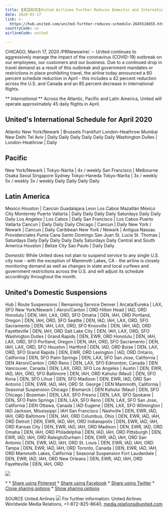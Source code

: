 ```yaml
---
title: [美国航班]United Airlines Further Reduces Domestic and International Schedules
date: 2020-03-17
link: >-
  https://hub.united.com/united-further-reduces-schedule-2645516655.html
countryCode: us
airlineCode: united

---
```

CHICAGO, March 17, 2020 /PRNewswire/ -- United continues to aggressively manage the impact of the coronavirus (COVID-19) outbreak on our employees, our customers and our business. Due to a continued drop in travel demand as a result of this outbreak and government mandates or restrictions in place prohibiting travel, the airline today announced a 60 percent schedule reduction in April - this includes a 42 percent reduction across the U.S. and Canada and an 85 percent decrease in international flights.

** _International_ ** Across the Atlantic, Pacific and Latin America, United will operate approximately 45 daily flights in April.

United's International Schedule for April 2020
---
Atlantic
New York/Newark  |  Brussels Frankfurt London-Heathrow Mumbai New Delhi Tel Aviv  |  Daily Daily Daily Daily Daily Daily
Washington Dulles  |  London-Heathrow  |  Daily

Pacific
---
New York/Newark  |  Tokyo-Narita  |  4x / weekly
San Francisco  |  Melbourne Osaka Seoul Singapore Sydney Tokyo-Haneda Tokyo-Narita  |  3x / weekly 5x / weekly 3x / weekly Daily Daily Daily Daily

Latin America
---
Mexico
Houston  |  Cancún Guadalajara Leon Los Cabos Mazatlán México City Monterrey Puerto Vallarta  |  Daily Daily Daily Daily Saturdays Daily Daily Daily
Los Angeles  |  Los Cabos  |  Daily
San Francisco  |  Los Cabos Puerto Vallarta Cancun  |  Daily Daily Daily
Chicago  |  Cancun  |  Daily
New York / Newark  |  Cancun  |  Daily
Caribbean
New York / Newark  |  Antigua Nassau Providenciales Punta Cana Santo Domingo San Juan St. Lucia St. Thomas  |  Saturdays Daily Daily Daily Daily Daily Saturdays Daily
Central and South America
Houston  |  Belize City Sao Paulo  |  Daily Daily

_Domestic_ While United does not plan to suspend service to any single U.S. city now - with the exception of Mammoth Lakes, CA - the airline is closely monitoring demand as well as changes in state and local curfews and government restrictions across the U.S. and will adjust its schedule accordingly throughout the month.

United's Domestic Suspensions
---
Hub  |  Route Suspensions  |  Remaining Service
Denver  |  Arcata/Eureka  |  LAX, SFO
New York/Newark  |  Akron/Canton  |  ORD
Hilton Head  |  IAD, ORD
Honolulu  |  DEN, IAH, LAX, ORD, SFO
Omaha  |  DEN, IAH, ORD
Portland, Oregon  |  DEN, IAH, ORD, SFO
Seattle  |  DEN, IAD, IAH, LAX, ORD, SFO
Sacramento  |  DEN, IAH, LAX, ORD, SFO
Knoxville  |  DEN, IAH, IAD, ORD
Fayetteville  |  DEN, IAH, ORD
Salt Lake City  |  DEN, IAH, LAX, ORD, SFO
Washington Dulles  |  Grand Rapids  |  DEN, EWR, ORD
Honolulu  |  DEN, IAH, LAX, ORD, SFO
Portland, Oregon  |  DEN, IAH, ORD, SFO
Sacramento  |  DEN, IAH, LAX, ORD, SFO
Houston  |  Hartford  |  DEN, IAD, ORD
Boise  |  DEN, LAX, ORD, SFO
Grand Rapids  |  DEN, EWR, ORD
Lexington  |  IAD, ORD
Ontario, California  |  DEN, SFO
Palm Springs  |  DEN, LAX, SFO
San Jose, California  |  DEN
Akron/Canton  |  ORD
Reno  |  DEN, LAX, SFO
Edmonton, Canada  |  DEN
Vancouver, Canada  |  DEN, LAX, ORD, SFO
Los Angeles  |  Austin  |  DEN, EWR, IAD, IAH, ORD, SFO
Baltimore  |  DEN, IAH, ORD
Kahului (Maui)  |  DEN, SFO
Kona  |  DEN, SFO
Lihue  |  DEN, SFO
Madison  |  DEN, EWR, IAD, ORD
San Antonio  |  DEN, EWR, IAD, IAH, ORD
St. George  |  DEN
Mammoth, California  |  Seasonal Suspension
Chicago  |  Bismarck  |  DEN
Kahului (Maui)  |  DEN, SFO
Chicago  |  Bozeman  |  DEN, LAX, SFO
Fresno  |  DEN, LAX, SFO
Spokane  |  DEN, SFO
Palm Springs  |  DEN, LAX, SFO
Reno  |  DEN, LAX, SFO
San Jose, California  |  DEN
Ottawa, Canada  |  IAD
Eugene  |  DEN, LAX, SFO
Wilmington  |  IAD
Jackson, Mississippi  |  IAH
San Francisco  |  Nashville  |  DEN, EWR, IAD, IAH, ORD
Baltimore  |  DEN, IAH, ORD
Columbus, Ohio  |  DEN, EWR, IAD, IAH, ORD
Detroit  |  DEN, EWR, IAD, IAH, ORD
Indianapolis  |  DEN, EWR, IAD, IAH, ORD
Kansas City  |  DEN, EWR, IAD, IAH, ORD
Madison  |  DEN, EWR, IAD, ORD
Omaha  |  DEN, IAH, ORD
Philadelphia  |  DEN, IAD, IAH, ORD
Pittsburgh  |  DEN, EWR, IAD, IAH, ORD
Raleigh/Durham  |  DEN, EWR, IAD, IAH, ORD
San Antonio  |  DEN, EWR, IAD, IAH, ORD
St. Louis  |  DEN, EWR, IAD, IAH, ORD
Tampa  |  DEN, EWR, IAD, IAH, ORD
Toronto, Canada  |  DEN, EWR, IAD, IAH, ORD
Mammoth Lakes, California  |  Seasonal Suspension
Fort Lauderdale  |  DEN, EWR, IAD, IAH, ORD
New Orleans  |  DEN, EWR, IAD, IAH, ORD
Fayetteville  |  DEN, IAH, ORD

[](https://mma.prnewswire.com/media/95577/united_airlines_logo.html)

[![](https://assets.rebelmouse.io/eyJhbGciOiJIUzI1NiIsInR5cCI6IkpXVCJ9.eyJpbWFnZSI6Imh0dHBzOi8vYXNzZXRzLnJibC5tcy8xODA1NzM2OS9vcmlnaW4uanBnIiwiZXhwaXJlc19hdCI6MTYwMDM3MjM3N30.xXLQSs_dozJs8RX9PKFLR-dnalkIFOzoEXf6bvk7Jqw/img.jpg?width=980)](https://mma.prnewswire.com/media/95577/united_airlines_logo.html)

[](https://mma.prnewswire.com/media/95577/united_airlines_logo.html) [](https://mma.prnewswire.com/media/95577/united_airlines_logo.html) * [](https://mma.prnewswire.com/media/95577/united_airlines_logo.html) [](https://mma.prnewswire.com/media/95577/united_airlines_logo.html) * [](https://mma.prnewswire.com/media/95577/united_airlines_logo.html)[Share using Pinterest](http://pinterest.com/pin/create/button/?url=https%3A%2F%2Fhub.united.com%2Funited-further-reduces-schedule-2645516655.html%23eb2bc&media;=https%3A%2F%2Fassets.rebelmouse.io%2FeyJhbGciOiJIUzI1NiIsInR5cCI6IkpXVCJ9.eyJpbWFnZSI6Imh0dHBzOi8vYXNzZXRzLnJibC5tcy8xODA1NzM2OS9vcmlnaW4uanBnIiwiZXhwaXJlc19hdCI6MTYwMDM3MjM3N30.xXLQSs_dozJs8RX9PKFLR-dnalkIFOzoEXf6bvk7Jqw%2Fimg.jpg%3Fwidth%3D980&description;=United%20Airlines%20Further%20Reduces%20Domestic%20and%20International%20Schedules) * [Share using Facebook](http://www.facebook.com/dialog/feed?app_id=409722806514172&display;=popup&link;=https%3A%2F%2Fhub.united.com%2Funited-further-reduces-schedule-2645516655.html%3Fxrs=RebelMouse_fb%23eb2bc&picture;=https%3A%2F%2Fassets.rebelmouse.io%2FeyJhbGciOiJIUzI1NiIsInR5cCI6IkpXVCJ9.eyJpbWFnZSI6Imh0dHBzOi8vYXNzZXRzLnJibC5tcy8xODA1NzM2OS9vcmlnaW4uanBnIiwiZXhwaXJlc19hdCI6MTYwMDM3MjM3N30.xXLQSs_dozJs8RX9PKFLR-dnalkIFOzoEXf6bvk7Jqw%2Fimg.jpg%3Fwidth%3D980&redirect;_uri=https://hub.united.com/static/fb_exit.html?fb=https%3A%2F%2Fhub.united.com%2Funited-further-reduces-schedule-2645516655.html%3F) * [Share using Twitter](https://twitter.com/intent/tweet?url=https%3A%2F%2Fhub.united.com%2Funited-further-reduces-schedule-2645516655.html%3Fxrs=RebelMouse_tw%23eb2bc&text;=United%20Airlines%20Further%20Reduces%20Domestic%20and%20International%20Schedules%20via%20%40united) * [Close sharing options](# "Close sharing options") * [Show sharing options](# "Show sharing options")

SOURCE United Airlines ![](https://rt.prnewswire.com/rt.gif?NewsItemId=CG55167&Transmission;_Id=202003172132PR_NEWS_USPR_____CG55167&DateId;=20200317) For further information: United Airlines Worldwide Media Relations, +1-872-825-8640, media.relations@united.com
